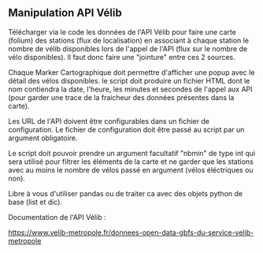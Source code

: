 ## Manipulation API Vélib 

Télécharger via le code les données de l'API Vélib pour faire une carte (folium) des stations (flux de localisation) en associant à chaque station le nombre de vélib disponibles lors de l'appel de l'API (flux sur le nombre de vélo disponibles). Il faut donc faire une "jointure" entre ces 2 sources.

Chaque Marker Cartographique doit permettre d'afficher une popup avec le détail des vélos disponibles.
le script doit produire un fichier HTML dont le nom contiendra la date, l'heure, les minutes et secondes de l'appel aux API (pour garder une trace de la fraicheur des données présentes dans la carte).

Les URL de l'API doivent être configurables dans un fichier de configuration.
Le fichier de configuration doit être passé au script par un argument obligatoire.

Le script doit pouvoir prendre un argument facultatif "nbmin" de type int qui sera utilisé pour filtrer les éléments de la carte et ne garder que les stations avec au moins le nombre de vélos passé en argument (vélos éléctriques ou non).

Libre à vous d'utiliser pandas ou de traiter ca avec des objets python de base (list et dic).

Documentation de l'API Vélib : 

https://www.velib-metropole.fr/donnees-open-data-gbfs-du-service-velib-metropole

